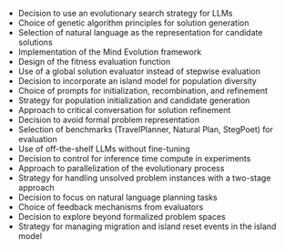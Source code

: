 - Decision to use an evolutionary search strategy for LLMs
- Choice of genetic algorithm principles for solution generation
- Selection of natural language as the representation for candidate solutions
- Implementation of the Mind Evolution framework
- Design of the fitness evaluation function
- Use of a global solution evaluator instead of stepwise evaluation
- Decision to incorporate an island model for population diversity
- Choice of prompts for initialization, recombination, and refinement
- Strategy for population initialization and candidate generation
- Approach to critical conversation for solution refinement
- Decision to avoid formal problem representation
- Selection of benchmarks (TravelPlanner, Natural Plan, StegPoet) for evaluation
- Use of off-the-shelf LLMs without fine-tuning
- Decision to control for inference time compute in experiments
- Approach to parallelization of the evolutionary process
- Strategy for handling unsolved problem instances with a two-stage approach
- Decision to focus on natural language planning tasks
- Choice of feedback mechanisms from evaluators
- Decision to explore beyond formalized problem spaces
- Strategy for managing migration and island reset events in the island model